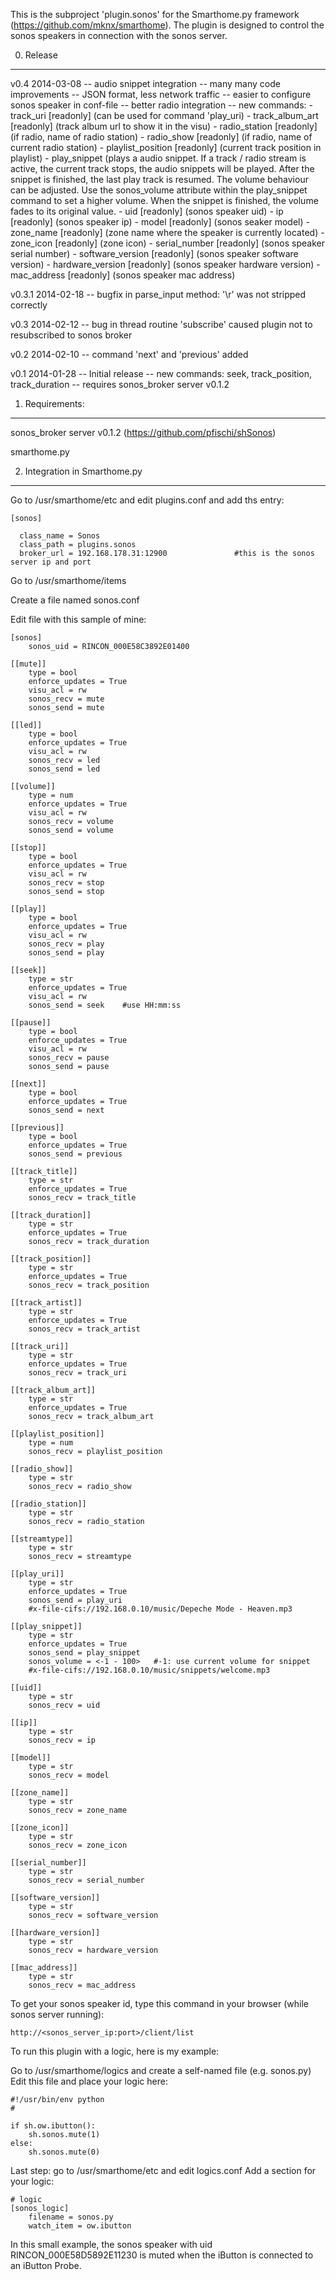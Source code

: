 This is the subproject 'plugin.sonos' for the Smarthome.py framework (https://github.com/mknx/smarthome).
The plugin is designed to control the sonos speakers in connection with the sonos server.


0. Release
-----------------------------
  v0.4    2014-03-08
    -- audio snippet integration
    -- many many code improvements
    -- JSON format, less network traffic
    -- easier to configure sonos speaker in conf-file
    -- better radio integration
    -- new commands:
        -   track_uri [readonly] (can be used for command 'play_uri)
        -   track_album_art [readonly] (track album url to show it in the visu)
        -   radio_station [readonly] (if radio, name of radio station)
        -   radio_show [readonly] (if radio, name of current radio station)
        -   playlist_position [readonly] (current track position in playlist)
        -   play_snippet (plays a audio snippet. If a track / radio stream is active, the current track stops,
            the audio snippets will be played. After the snippet is finished, the last play track is resumed.
            The volume behaviour can be adjusted. Use the sonos_volume attribute within the play_snippet command
            to set a higher volume. When the snippet is finished, the volume fades to its original value.
        -   uid [readonly] (sonos speaker uid)
        -   ip [readonly] (sonos speaker ip)
        -   model [readonly] (sonos seaker model)
        -   zone_name [readonly] (zone name where the speaker is currently located)
        -   zone_icon [readonly] (zone icon)
        -   serial_number [readonly] (sonos speaker serial number)
        -   software_version [readonly] (sonos speaker software version)
        -   hardware_version [readonly] (sonos speaker hardware version)
        -   mac_address [readonly] (sonos speaker mac address)

  v0.3.1  2014-02-18
    -- bugfix in parse_input method: '\r' was not stripped correctly

  v0.3    2014-02-12
    -- bug in thread routine 'subscribe' caused plugin not to resubscribed to sonos broker

  v0.2    2014-02-10
    -- command 'next' and 'previous' added

  v0.1    2014-01-28
    -- Initial release
    -- new commands: seek, track_position, track_duration
    -- requires sonos_broker server v0.1.2


1. Requirements:
-----------------------------

  sonos_broker server v0.1.2
  (https://github.com/pfischi/shSonos)

  smarthome.py


2. Integration in Smarthome.py
------------------------------

  Go to /usr/smarthome/etc and edit plugins.conf and add ths entry:

    [sonos]
  
      class_name = Sonos
      class_path = plugins.sonos
      broker_url = 192.168.178.31:12900               #this is the sonos server ip and port


  Go to /usr/smarthome/items
    
  Create a file named sonos.conf
  
  Edit file with this sample of mine:
  
    [sonos]
        sonos_uid = RINCON_000E58C3892E01400

    [[mute]]
        type = bool
        enforce_updates = True
        visu_acl = rw
        sonos_recv = mute
        sonos_send = mute

    [[led]]
        type = bool
        enforce_updates = True
        visu_acl = rw
        sonos_recv = led
        sonos_send = led

    [[volume]]
        type = num
        enforce_updates = True
        visu_acl = rw
        sonos_recv = volume
        sonos_send = volume

    [[stop]]
        type = bool
        enforce_updates = True
        visu_acl = rw
        sonos_recv = stop
        sonos_send = stop

    [[play]]
        type = bool
        enforce_updates = True
        visu_acl = rw
        sonos_recv = play
        sonos_send = play

    [[seek]]
        type = str
        enforce_updates = True
        visu_acl = rw
        sonos_send = seek    #use HH:mm:ss

    [[pause]]
        type = bool
        enforce_updates = True
        visu_acl = rw
        sonos_recv = pause
        sonos_send = pause

    [[next]]
        type = bool
        enforce_updates = True
        sonos_send = next

    [[previous]]
        type = bool
        enforce_updates = True
        sonos_send = previous

    [[track_title]]
        type = str
        enforce_updates = True
        sonos_recv = track_title

    [[track_duration]]
        type = str
        enforce_updates = True
        sonos_recv = track_duration

    [[track_position]]
        type = str
        enforce_updates = True
        sonos_recv = track_position

    [[track_artist]]
        type = str
        enforce_updates = True
        sonos_recv = track_artist

    [[track_uri]]
        type = str
        enforce_updates = True
        sonos_recv = track_uri

    [[track_album_art]]
        type = str
        enforce_updates = True
        sonos_recv = track_album_art

    [[playlist_position]]
        type = num
        sonos_recv = playlist_position

    [[radio_show]]
        type = str
        sonos_recv = radio_show

    [[radio_station]]
        type = str
        sonos_recv = radio_station

    [[streamtype]]
        type = str
        sonos_recv = streamtype

    [[play_uri]]
        type = str
        enforce_updates = True
        sonos_send = play_uri
        #x-file-cifs://192.168.0.10/music/Depeche Mode - Heaven.mp3

    [[play_snippet]]
        type = str
        enforce_updates = True
        sonos_send = play_snippet
        sonos_volume = <-1 - 100>   #-1: use current volume for snippet
        #x-file-cifs://192.168.0.10/music/snippets/welcome.mp3

    [[uid]]
        type = str
        sonos_recv = uid

    [[ip]]
        type = str
        sonos_recv = ip

    [[model]]
        type = str
        sonos_recv = model

    [[zone_name]]
        type = str
        sonos_recv = zone_name

    [[zone_icon]]
        type = str
        sonos_recv = zone_icon

    [[serial_number]]
        type = str
        sonos_recv = serial_number

    [[software_version]]
        type = str
        sonos_recv = software_version

    [[hardware_version]]
        type = str
        sonos_recv = hardware_version

    [[mac_address]]
        type = str
        sonos_recv = mac_address


  To get your sonos speaker id, type this command in your browser (while sonos server running):
  
    http://<sonos_server_ip:port>/client/list
      

  To run this plugin with a logic, here is my example:
    
  Go to /usr/smarthome/logics and create a self-named file (e.g. sonos.py)
  Edit this file and place your logic here:
    
    
    #!/usr/bin/env python
    #

    if sh.ow.ibutton():
        sh.sonos.mute(1)
    else:
        sh.sonos.mute(0)

    
  Last step: go to /usr/smarthome/etc and edit logics.conf
  Add a section for your logic:
    
    # logic
    [sonos_logic]
        filename = sonos.py
        watch_item = ow.ibutton
    
    
  In this small example, the sonos speaker with uid RINCON_000E58D5892E11230 is muted when the iButton is connected
  to an iButton Probe.
    
